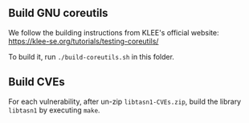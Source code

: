 ## Build GNU coreutils

We follow the building instructions from KLEE's official website: https://klee-se.org/tutorials/testing-coreutils/

To build it, run `./build-coreutils.sh` in this folder.

## Build CVEs

For each vulnerability, after un-zip `libtasn1-CVEs.zip`, build the library `libtasn1` by executing `make`.
